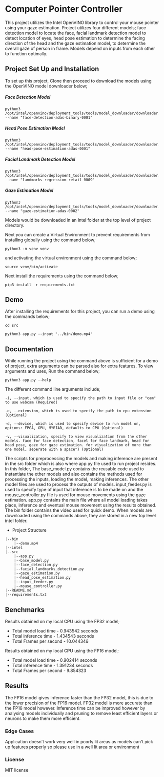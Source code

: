 # Computer Pointer Controller

This project utilizes the Intel OpenVINO library to control your mouse pointer using your gaze estimation. Project utilizes four different models; face detection model to locate the face, facial landmark detection model to detect location of eyes, head pose estimation to determine the facing direction of the head and the gaze estimation model, to determine the overall gaze of person in frame. Models depend on inputs from each other to function optimally.

## Project Set Up and Installation
To set up this project, Clone then proceed to download the models using the OpenVINO model downloader below;

##### Face Detection Model
```
python3 /opt/intel/openvino/deployment_tools/tools/model_downloader/downloader.py --name "face-detection-adas-binary-0001"
```
##### Head Pose Estimation Model
```
python3 /opt/intel/openvino/deployment_tools/tools/model_downloader/downloader.py --name "head-pose-estimation-adas-0001"
```
##### Facial Landmark Detection Model
```
python3 /opt/intel/openvino/deployment_tools/tools/model_downloader/downloader.py --name "landmarks-regression-retail-0009"
```
##### Gaze Estimation Model
```
python3 /opt/intel/openvino/deployment_tools/tools/model_downloader/downloader.py --name "gaze-estimation-adas-0002"
```

Models would be downloaded in an Intel folder at the top level of project directory.

Next you can create a Virtual Environment to prevent requirements from installing globally using the command below;
```
python3 -m venv venv
```
and activating the virtual environment using the command below;
```
source venv/bin/activate
```
Next install the requirements using the command below;
```
pip3 install -r requirements.txt
```

## Demo
After installing the requirements for this project, you can run a demo using the commands below;
```
cd src
```

```
python3 app.py --input "../bin/demo.mp4"
```

## Documentation
While running the project using the command above is sufficient for a demo of project, extra arguments can be parsed also for extra features. To view arguments and uses, Run the command below; 
```
python3 app.py --help
```

The different command line arguments include;

```
-i, --input, which is used to specify the path to input file or "cam" to use webcam (Required)

-e, --extension, which is used to specify the path to cpu extension (Optional)

-d, --device, which is used to specify device to run model on, options: FPGA, GPU, MYRIAD, defaults to CPU (Optional)

-v, --visualization, specify to view visualization from the other models. face for face detection, facel for face landmark, head for head pose, gaze for gaze estimation. for visualization of more than one model, seperate with a space") (Optional)

```

The scripts for preprocessing the models and making inference are present in the src folder which is also where app.py file used to run project resides. In this folder, The base_model.py contains the reusable code used to instantiate the other models and also contains the methods used for processing the inputs, loading the model, making inferences. The other model files are used to process the outputs of models. input_feeder.py is used to specify type of input that inference is to be made on and the mouse_controller.py file is used for mouse movements using the gaze estimation. app.py contains the main file where all model loading takes place, inference and eventual mouse movement using the results obtained. The bin folder contains the video used for quick demo. When models are downloaded using the commands above, they are stored in a new top level intel folder.

* Project Structure

```
|--bin
    |--demo.mp4
|--intel
|--src
    |--app.py
    |--base_model.py
    |--face_detection.py
    |--facial_landmarks_detection.py
    |--gaze_estimation.py
    |--head_pose_estimation.py
    |--input_feeder.py
    |--mouse_controller.py
|--README.md
|--requirements.txt
```

## Benchmarks
Results obtained on my local CPU using the FP32 model;

* Total model load time - 0.943542 seconds
* Total inference time - 1.434543 seconds
* Total Frames per second - 10.044346

Results obtained on my local CPU using the FP16 model;

* Total model load time - 0.902414 seconds
* Total inference time - 1.391234 seconds
* Total Frames per second - 9.854323

## Results
The FP16 model gives inference faster than the FP32 model, this is due to the lower precision of the FP16 model. FP32 model is more accurate than the FP16 model however. Inference time can be improved however by analysing models individually and pruning to remove least efficient layers or neurons to make them more efficient.

### Edge Cases
Application doesn't work very well in poorly lit areas as models can't pick up features properly so please use in a well lit area or environment

### License
MIT license